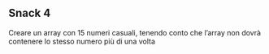 ## Snack 4
Creare un array con 15 numeri casuali, tenendo conto che l’array non dovrà contenere lo stesso numero più di una volta